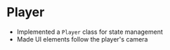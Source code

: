 # Player
- Implemented a `Player` class for state management
- Made UI elements follow the player's camera
